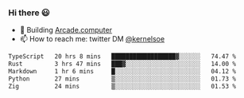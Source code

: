 ### Hi there 😃

- 🔨 Building [Arcade.computer](https://arcade.computer)
- 📫 How to reach me: twitter DM [@kernelsoe](https://twitter.com/kernelsoe)

<!--START_SECTION:waka-->

```txt
TypeScript   20 hrs 8 mins   ██████████████████▓░░░░░░   74.47 %
Rust         3 hrs 47 mins   ███▓░░░░░░░░░░░░░░░░░░░░░   14.00 %
Markdown     1 hr 6 mins     █░░░░░░░░░░░░░░░░░░░░░░░░   04.12 %
Python       27 mins         ▒░░░░░░░░░░░░░░░░░░░░░░░░   01.73 %
Zig          24 mins         ▒░░░░░░░░░░░░░░░░░░░░░░░░   01.53 %
```

<!--END_SECTION:waka-->
